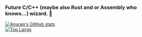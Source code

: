 ### Future C/C++ (maybe also Rust and or Assembly who knows...) wizard. 👋  
[![Anurag's GitHub stats](https://github-readme-stats.vercel.app/api?username=Sampie159&theme=dark)](https://github.com/anuraghazra/github-readme-stats)  
[![Top Langs](https://github-readme-stats.vercel.app/api/top-langs/?username=Sampie159&theme=dark)](https://github.com/anuraghazra/github-readme-stats)

<!--
**Sampie159/Sampie159** is a ✨ _special_ ✨ repository because its `README.md` (this file) appears on your GitHub profile.

Here are some ideas to get you started:

- 🔭 I’m currently working on ...
- 🌱 I’m currently learning ...
- 👯 I’m looking to collaborate on ...
- 🤔 I’m looking for help with ...
- 💬 Ask me about ...
- 📫 How to reach me: ...
- 😄 Pronouns: ...
- ⚡ Fun fact: ...
-->
